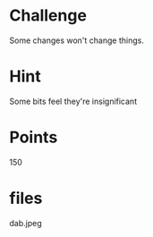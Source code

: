 # Challenge
Some changes won't change things.

# Hint
Some bits feel they're insignificant

# Points
150

# files
dab.jpeg
